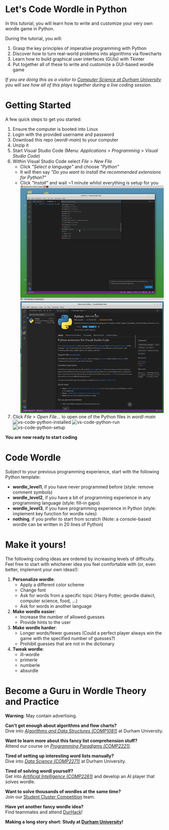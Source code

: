# Let's Code Wordle in Python

In this tutorial, you will learn how to write and customize your very own wordle game in Python.

During the tutorial, you will:
1. Grasp the key principles of imperative programming with Python
2. Discover how to turn real-world problems into algorithms via flowcharts
3. Learn how to build graphical user interfaces (GUIs) with Tkinter 
4. Put together all of these to write and customize a GUI-based wordle game

_If you are doing this as a visitor to [Computer Science at Durham University](https://www.durham.ac.uk/departments/academic/computer-science/) you will see how all of this plays together during a live coding session._ 

# Getting Started
A few quick steps to get you started:

1. Ensure the computer is booted into Linux
2. Login with the provided username and password
3. Download this repo (_wordl-main_) to your computer
4. Unzip it
5. Start Visual Studio Code (Menu: _Applications_ > _Programming_ > _Visual Studio Code_)
6. Within Visual Studio Code select _File_ > _New File_
    * Click _"Select a language"_ and choose _"Python"_
    * It will then say _"Do you want to install the recommended extensions for Python?"_
    * Click _"Install"_ and wait ~1 minute whilst everything is setup for you
![RGB Diagram](img/vs-code-python-setup.png)
![RGB Diagram](img/vs-code-python-installed.png)
7. Click _File_ > _Open File..._ to open one of the Python files in _wordl-main_
![vs-code-python-installed](https://user-images.githubusercontent.com/98532924/159362477-fc9e65d3-f116-4ed5-9f07-c38e926e8275.png)
![vs-code-python-run](https://user-images.githubusercontent.com/98532924/159362481-167e3a65-0fbe-4c24-b867-5c80ea1034a7.png)
![vs-code-python-setup](https://user-images.githubusercontent.com/98532924/159362483-02695bad-1303-4935-9a09-bd63588a05e8.png)

**You are now ready to start coding**
<!-- # Imperative Programming with Python -->
<!-- # Build a GUI with Tkinter -->
<!-- # Wordle Flowchart -->
# Code Wordle
Subject to your previous programming experience, start with the following Python template:
- **wordle_level1**, if you have never programmed before (style: remove comment symbols)
- **wordle_level2**, if you have a bit of programming experience in any programming language (style: fill-in gaps)
- **wordle_level3**, if you have programming experience in Python (style: implement key function for wordle rules)
- **nothing**, if you prefer to start from scratch (Note: a console-based wordle can be written in 20 lines of Python)

# Make it yours!
The following coding ideas are ordered by increasing levels of difficulty. Feel free to start with whichever idea you feel comfortable with (or, even better, implement your own ideas!):
1. **Personalize wordle**:
    - Apply a different color scheme
    - Change font
    - Ask for words from a specific topic (Harry Potter, geordie dialect, computer science, food,  ...)
    - Ask for words in another language 
2. **Make wordle easier**:
    - Increase the number of allowed guesses
    - Provide hints to the user
3. **Make wordle harder**:
    - Longer words/fewer guesses (Could a perfect player always win the game with the specified number of guesses?)
    - Prohibit guesses that are not in the dictionary 
4. **Tweak wordle**:
    - ill-wordle
    - primerle
    - numberle
    - absurdle 

# Become a Guru in Wordle Theory and Practice

**Warning**: May contain advertising.

**Can't get enough about algorithms and flow charts?**<br />
Dive into _[Algorithms and Data Structures (COMP1081)](https://www.dur.ac.uk/faculty.handbook/module_description/?year=2021&module_code=COMP1081)_ at Durham University.

**Want to learn more about this fancy list comprehension stuff?**<br />
Attend our course on _[Programming Paradigms (COMP2221)](https://www.dur.ac.uk/faculty.handbook/module_description/?year=2021&module_code=COMP2221)_.

**Tired of setting up interesting word lists manually?**<br />
Dive into _[Data Science (COMP2271)](https://www.dur.ac.uk/faculty.handbook/module_description/?year=2021&module_code=COMP2271)_ at Durham University.

**Tired of solving wordl yourself?**<br />
Get into _[Artificial Intelligence (COMP2261)](https://www.dur.ac.uk/faculty.handbook/module_description/?year=2021&module_code=COMP2261)_ and develop an AI player that solves wordle.

**Want to solve thousands of wordles at the same time?**<br />
Join our [Student Cluster Competition](https://scicomp.webspace.durham.ac.uk/events/scc/) team.

**Have yet another fancy wordle idea?**<br />
Find teammates and attend [DurHack](https://durhack.com/)!

**Making a long story short: Study at [Durham University](https://www.durham.ac.uk)!**
